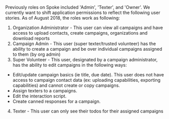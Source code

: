 Previously roles on Spoke included 'Admin', 'Texter', and 'Owner'. We currently want to shift application permissions to reflect the following user stories. As of August 2018, the roles work as following:

1) Organization Administrator - This user can view all campaigns and have access to upload contacts, create campaigns, organizations and download reports
2) Campaign Admin - This user (super texter/trusted volunteer) has the ability to create a campaign and be over individual campaigns assigned to them (by org admin)
3) Super Volunteer - This user, designated by a campaign administrator, has the ability to edit campaigns in the following ways:
* Edit/update campaign basics (ie title, due date). This user does not have access to campaign contact data (ex: uploading capabilities, exporting capabilities) and cannot create or copy campaigns.
* Assign texters to a campaigns.
* Edit the interaction script.
* Create canned responses for a campaign.
4) Texter - This user can only see their todos for their assigned campaigns
